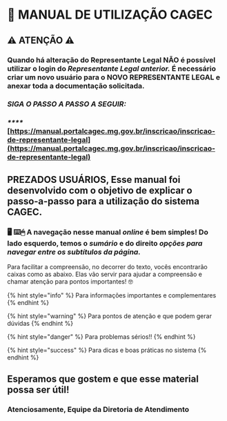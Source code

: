 # 📖 MANUAL DE UTILIZAÇÃO CAGEC

## ⚠️  ATENÇÃO ⚠️

### **Quando há alteração do Representante Legal NÃO é possível utilizar o login do** _**Representante Legal anterior.**_ **É necessário criar um novo usuário para o NOVO REPRESENTANTE LEGAL e anexar toda a documentação solicitada.**

### _**SIGA O PASSO A PASSO A SEGUIR:**_ 

### _\*\*\*\*_[https://manual.portalcagec.mg.gov.br/inscricao/inscricao-de-representante-legal](https://manual.portalcagec.mg.gov.br/inscricao/inscricao-de-representante-legal)

## **PREZADOS USUÁRIOS, Esse manual foi desenvolvido com o objetivo de explicar o passo-a-passo para a utilização do sistema CAGEC.**

### 🖥 ⌨️🖱 A navegação nesse manual _online_ é bem simples! Do lado esquerdo, temos o _sumário_ e do direito _opções para navegar entre os subtítulos da página._

Para facilitar a compreensão, no decorrer do texto, vocês encontrarão caixas como as abaixo. Elas vão servir para ajudar a compreensão e chamar atenção para pontos importantes! 🤓 

{% hint style="info" %}
Para informações importantes e complementares
{% endhint %}

{% hint style="warning" %}
Para pontos de atenção e que podem gerar dúvidas
{% endhint %}

{% hint style="danger" %}
Para problemas sérios!!
{% endhint %}

{% hint style="success" %}
Para dicas e boas práticas no sistema
{% endhint %}

## Esperamos que gostem e que esse material possa ser útil!

### Atenciosamente,  Equipe da Diretoria de Atendimento

